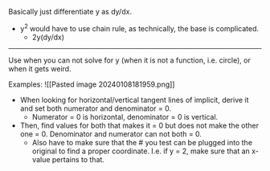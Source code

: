 


Basically just differentiate y as dy/dx.
- y$^2$ would have to use chain rule, as technically, the base is complicated.
	- 2y(dy/dx)
---
Use when you can not solve for y (when it is not a function, i.e. circle), or when it gets weird.

Examples:
![[Pasted image 20240108181959.png]]


- When looking for horizontal/vertical tangent lines of implicit, derive it and set both numerator and denominator = 0. 
	- Numerator = 0 is horizontal, denominator = 0 is vertical.
- Then, find values for both that makes it = 0 but does not make the other one = 0. Denominator and numerator can not both = 0.
	- Also have to make sure that the # you test can be plugged into the original to find a proper coordinate. I.e. if y = 2, make sure that an x-value pertains to that.